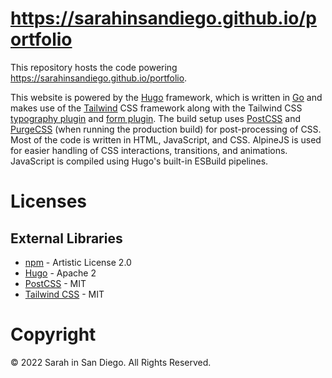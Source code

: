 # https://sarahinsandiego.github.io/portfolio

This repository hosts the code powering https://sarahinsandiego.github.io/portfolio.

This website is powered by the [Hugo](https://gohugo.io/) framework, which is written in [Go](https://golang.org/) and makes use of the [Tailwind](https://tailwindcss.com/) CSS framework along with the Tailwind CSS [typography plugin](https://tailwindcss.com/docs/typography-plugin) and [form plugin](https://github.com/tailwindlabs/tailwindcss-forms). The build setup uses [PostCSS](https://postcss.org/) and [PurgeCSS](https://purgecss.com/) (when running the production build) for post-processing of CSS. Most of the code is written in HTML, JavaScript, and CSS. AlpineJS is used for easier handling of CSS interactions, transitions, and animations. JavaScript is compiled using Hugo's built-in ESBuild pipelines.

# Licenses

## External Libraries

- [npm](https://docs.npmjs.com/policies/npm-license/) - Artistic License 2.0
- [Hugo](https://github.com/gohugoio/hugo/blob/master/LICENSE) - Apache 2
- [PostCSS](https://github.com/postcss/postcss/blob/master/LICENSE) - MIT
- [Tailwind CSS](https://github.com/tailwindlabs/tailwindcss/blob/master/LICENSE) - MIT

# Copyright

&copy; 2022 Sarah in San Diego. All Rights Reserved.

